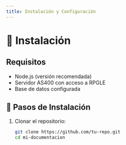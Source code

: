 ```yaml
---
title: Instalación y Configuración
---
```


# 🔧 Instalación

## Requisitos
- Node.js (versión recomendada)
- Servidor AS400 con acceso a RPGLE
- Base de datos configurada

## 📌 Pasos de Instalación

1. Clonar el repositorio:
   ```bash
   git clone https://github.com/tu-repo.git
   cd mi-documentacion
